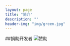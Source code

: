 ```yaml
---
layout: page
title: "简介"
description: "" 
header-img: "img/green.jpg"
---
```


##捐助开发者
![赞助](image/alipay.png)





